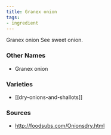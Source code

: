 ```yaml
---
title: Granex onion
tags:
- ingredient
---
```

Granex onion See sweet onion.

### Other Names

* Granex onion

### Varieties

* [[dry-onions-and-shallots]]

### Sources
* http://foodsubs.com/Onionsdry.html
